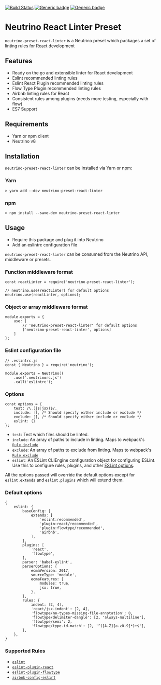 [![Build Status](https://travis-ci.org/OmarMahili/neutrino-preset-react-linter.svg?branch=master)](https://travis-ci.org/OmarMahili/neutrino-preset-react-linter)
[![Generic badge](https://img.shields.io/badge/Neutrino-v8.0.0-blue.svg)](https://shields.io/)
[![Generic badge](https://img.shields.io/badge/License-MIT-blue.svg)](https://shields.io/)

# Neutrino React Linter Preset

`neutrino-preset-react-linter` is a Neutrino preset which packages a set of linting rules for React development

## Features

- Ready on the go and extensible linter for React development
- Eslint recommended linting rules
- Eslint React Plugin recommended linting rules
- Flow Type Plugin recommended linting rules
- Airbnb linting rules for React
- Consistent rules among plugins (needs more testing, especially with flow)
- ES7 Support

## Requirements

- Yarn or npm client
- Neutrino v8

## Installation

`neutrino-preset-react-linter` can be installed via Yarn or npm:

### Yarn

```
> yarn add --dev neutrino-preset-react-linter
```

### npm

```
> npm install --save-dev neutrino-preset-react-linter
```

## Usage

- Require this package and plug it into Neutrino
- Add an eslintrc configuration file

`neutrino-preset-react-linter` can be consumed from the Neutrino API, middleware or presets.

### Function middleware format

```
const reactLinter = require('neutrino-preset-react-linter');

// neutrino.use(reactLinter) for default options
neutrino.use(reactLinter, options);
```

### Object or array middleware format

```
module.exports = {
    use: [
        // 'neutrino-preset-react-linter' for default options
        ['neutrino-preset-react-linter', options]
    ]
};
```

### Eslint configuration file

```
// .eslintrc.js
const { Neutrino } = require('neutrino');

module.exports = Neutrino()
    .use('.neutrinorc.js')
    .call('eslintrc');
```

### Options

```
const options = {
    test: /\.(js|jsx)$/,
    include: [], /* Should specify either include or exclude */
    exclude: [], /* Should specify either include or exclude */
    eslint: {}
};
```

- `test`: Test which files should be linted.
- `include`: An array of paths to include in linting. Maps to webpack's [`Rule.include`](https://webpack.js.org/configuration/module/#rule-include)
- `exclude`: An array of paths to exclude from linting. Maps to webpack's [`Rule.exclude`](https://webpack.js.org/configuration/module/#rule-exclude)
- `eslint`: An ESLint CLIEngine configuration object for configuring ESLint. Use this to configure rules, plugins, and other [ESLint options](http://eslint.org/docs/user-guide/configuring).

All the options passed will override the default options except for `eslint.extends` and `eslint.plugins` which will extend them.

### Default options
```
{
    eslint: {
        baseConfig: {
            extends: [
                'eslint:recommended',
                'plugin:react/recommended',
                'plugin:flowtype/recommended',
                'airbnb',
            ],
        },
        plugins: [
            'react',
            'flowtype',
        ],
        parser: 'babel-eslint',
        parserOptions: {
            ecmaVersion: 2017,
            sourceType: 'module',
            ecmaFeatures: {
                modules: true,
                jsx: true,
            },
        },
        rules: {
            indent: [2, 4],
            'react/jsx-indent': [2, 4],
            'flowtype/no-types-missing-file-annotation': 0,
            'flowtype/delimiter-dangle': [2, 'always-multiline'],
            'flowtype/semi': 2,
            'flowtype/type-id-match': [2, '^([A-Z][a-z0-9]*)+$'],
        },
    },
}
```

### Supported Rules

- [`eslint`](https://eslint.org/docs/rules/)
- [`eslint-plugin-react`](https://github.com/yannickcr/eslint-plugin-react#list-of-supported-rules)
- [`eslint-plugin-flowtype`](https://github.com/gajus/eslint-plugin-flowtype#eslint-plugin-flowtype-rules)
- [`airbnb-config-eslint`](https://github.com/airbnb/javascript)
